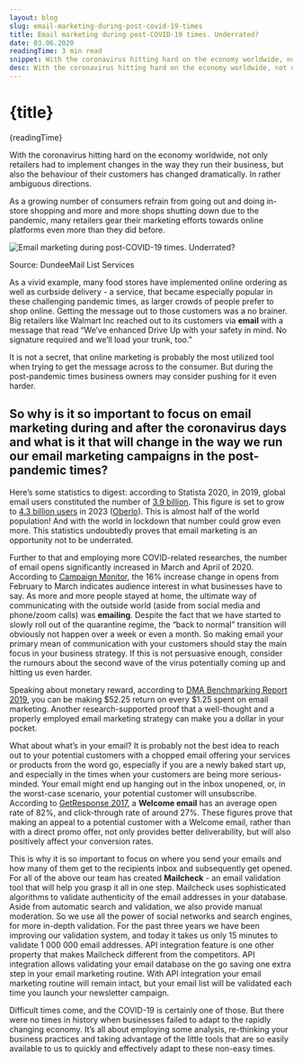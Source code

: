 ```yaml
---
layout: blog
slug: email-marketing-during-post-covid-19-times
title: Email marketing during post-COVID-19 times. Underrated?
date: 03.06.2020
readingTime: 3 min read
snippet: With the coronavirus hitting hard on the economy worldwide, not only retailers had to implement changes in the way they run their business, but also the behaviour of their customers has changed dramatically. In rather ambiguous directions.
desc: With the coronavirus hitting hard on the economy worldwide, not only retailers had to implement changes in the way they run their business, but also the behaviour of their customers has changed dramatically. In rather ambiguous directions.
---
```


# {title}

{readingTime}

With the coronavirus hitting hard on the economy worldwide, not only retailers had to implement changes in the way they run their business, but also the behaviour of their customers has changed dramatically. In rather ambiguous directions.

As a growing number of consumers refrain from going out and doing in-store shopping and more and more shops shutting down due to the pandemic, many retailers gear their marketing efforts towards online platforms even more than they did before.

![Email marketing during post-COVID-19 times. Underrated?](../../assets/img/email-marketing-during-post-covid-19.jpg)

Source: DundeeMail List Services

As a vivid example, many food stores have implemented online ordering as well as curbside delivery - a service, that became especially popular in these challenging pandemic times, as larger crowds of people prefer to shop online. Getting the message out to those customers was a no brainer. Big retailers like Walmart Inc reached out to its customers via **email** with a message that read “We’ve enhanced Drive Up with your safety in mind. No signature required and we’ll load your trunk, too.”

It is not a secret, that online marketing is probably the most utilized tool when trying to get the message across to the consumer. But during the post-pandemic times business owners may consider pushing for it even harder.

## So why is it so important to focus on email marketing during and after the coronavirus days and what is it that will change in the way we run our email marketing campaigns in the post-pandemic times?

Here’s some statistics to digest: according to Statista 2020, in 2019, global email users constituted the number of [3.9 billion](//www.statista.com/statistics/255080/number-of-e-mail-users-worldwide/). This figure is set to grow to [4.3 billion users](//www.statista.com/statistics/255080/number-of-e-mail-users-worldwide/) in 2023 ([Oberlo](//www.oberlo.com/blog/email-marketing-statistics)). This is almost half of the world population! And with the world in lockdown that number could grow even more. This statistics undoubtedly proves that email marketing is an opportunity not to be underrated.

Further to that and employing more COVID-related researches, the number of email opens significantly increased in March and April of 2020. According to [Campaign Monitor](//www.campaignmonitor.com/resources/guides/covid-19-email-benchmarks/), the 16% increase change in opens from February to March indicates audience interest in what businesses have to say. As more and more people stayed at home, the ultimate way of communicating with the outside world (aside from social media and phone/zoom calls) was **emailing**. Despite the fact that we have started to slowly roll out of the quarantine regime, the “back to normal” transition will obviously not happen over a week or even a month. So making email your primary mean of communication with your customers should stay the main focus in your business strategy. If this is not persuasive enough, consider the rumours about the second wave of the virus potentially coming up and hitting us even harder.

Speaking about monetary reward, according to [DMA Benchmarking Report 2019](//dma.org.uk/uploads/misc/final_email-benchmarking-report-2019.pdf), you can be making $52.25 return on every $1.25 spent on email marketing. Another research-supported proof that a well-thought and a properly employed email marketing strategy can make you a dollar in your pocket.

What about what’s in your email? It is probably not the best idea to reach out to your potential customers with a chopped email offering your services or products from the word go, especially if you are a newly baked start up, and especially in the times when your customers are being more serious-minded. Your email might end up hanging out in the inbox unopened, or, in the worst-case scenario, your potential customer will unsubscribe. According to [GetResponse 2017](//www.getresponse.com/resources/reports/email-marketing-benchmarks), a **Welcome email** has an average open rate of 82%, and click-through rate of around 27%. These figures prove that making an appeal to a potential customer with a Welcome email, rather than with a direct promo offer, not only provides better deliverability, but will also positively affect your conversion rates.

This is why it is so important to focus on where you send your emails and how many of them get to the recipients inbox and subsequently get opened. For all of the above our team has created **Mailcheck** - an email validation tool that will help you grasp it all in one step. Mailcheck uses sophisticated algorithms to validate authenticity of the email addresses in your database. Aside from automatic search and validation, we also provide manual moderation. So we use all the power of social networks and search engines, for more in-depth validation. For the past three years we have been improving our validation system, and today it takes us only 15 minutes to validate 1 000 000 email addresses. API integration feature is one other property that makes Mailcheck different from the competitors. API integration allows validating your email database on the go saving one extra step in your email marketing routine. With API integration your email marketing routine will remain intact, but your email list will be validated each time you launch your newsletter campaign.

Difficult times come, and the COVID-19 is certainly one of those. But there were no times in history when businesses failed to adapt to the rapidly changing economy. It’s all about employing some analysis, re-thinking your business practices and taking advantage of the little tools that are so easily available to us to quickly and effectively adapt to these non-easy times.
